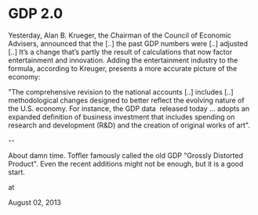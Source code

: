 # GDP 2.0
Yesterday, Alan B. Krueger, the Chairman of the Council of Economic Advisers, announced that the [..] the past GDP numbers were [..] adjusted [..] It’s a change that’s partly the result of calculations that now factor entertainment and innovation. Adding the entertainment industry to the formula, according to Kreuger, presents a more accurate picture of the economy:

"The comprehensive revision to the national accounts [..] includes [..] methodological changes designed to better reflect the evolving nature of the U.S. economy. For instance, the GDP data  released today … adopts an expanded definition of business investment that includes spending on research and development (R&D) and the creation of original works of art".

--

About damn time. Toffler famously called the old GDP "Grossly Distorted Product". Even the recent additions might not be enough, but it is a good start.








at

August 02, 2013















